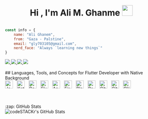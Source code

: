 
<h1 align="center">Hi , I'm Ali M. Ghanme <img src="https://media.giphy.com/media/hvRJCLFzcasrR4ia7z/giphy.gif" width="35"></h1>

```js

const info = {
    name: "Ali Ghanem",
    from: "Gaza - Palstine",
    email: "gly703105@gmail.com",
    nerd_face: "Always `learning new things`"
}

```
<a href="https://github.com/Ali-Ghanme" target="_blank">
<img src="https://img.shields.io/badge/github-%2324292e.svg?&style=for-the-badge&logo=github&logoColor=white alt=github style=margin-bottom: 5px;" />
</a>
</a>
<a href="https://www.linkedin.com/in/ali-ghanem-a88b70221/" target="_blank">
<img src="https://img.shields.io/badge/linkedin-%231E77B5.svg?&style=for-the-badge&logo=linkedin&logoColor=white alt=linkedin style=margin-bottom: 5px;" />
</a>
</a>
<a href="https://mostaql.com/u/Ali_Ghanem_99" target="_blank">
<img src="https://img.shields.io/badge/mostaql-Ali%20Ghanem%20-blue?&style=for-the-badge&logo=mostaql&logoColor=blue alt=mostaql style=margin-bottom: 5px;" />
</a>
</a>
<a href="https://www.upwork.com/freelancers/~01cf1af50bf906d0c8" target="_blank">
<img src="https://img.shields.io/badge/upwork-Ali%20Ghanem%20-brightgreen?&style=for-the-badge&logo=upwork&logoColor=green alt=upwork style=margin-bottom: 5px;" />
</a>
</a>
</a>
<br/>  
<br/>  
## Languages, Tools, and Concepts for Flutter Developer with Native Background

<div style="display: flex; flex-wrap: nowrap;">
  
<img align="left" alt="Java" width="26px" src="https://profilinator.rishav.dev/skills-assets/java-original-wordmark.svg" style="padding-right:10px;" />
<img align="left" alt="Kotlin" width="26px" src="https://profilinator.rishav.dev/skills-assets/kotlinlang-icon.svg" style="padding-right:10px;"/>
<img align="left" alt="Dart" width="26px" src="https://profilinator.rishav.dev/skills-assets/dartlang-icon.svg" style="padding-right:10px;" />

<img align="left" alt="Flutter" width="26px" src="https://profilinator.rishav.dev/skills-assets/flutterio-icon.svg" style="padding-right:10px;" />
<img align="left" alt="Android" width="26px" src="https://profilinator.rishav.dev/skills-assets/android-original-wordmark.svg" style="padding-right:10px;" />
<img align="left" alt="Firebase" width="26px" src="https://profilinator.rishav.dev/skills-assets/firebase.png" style="padding-right:10px;" />

<img align="left" alt="Bloc" width="26px" src="https://bloclibrary.dev/assets/logo/cubit.png" style="padding-right:10px;" />
<img align="left" alt="Restful API" width="26px" src="https://profilinator.rishav.dev/skills-assets/restapi-icon.svg" style="padding-right:10px;" />
<img align="left" alt="Git" width="26px" src="https://cdn.jsdelivr.net/gh/devicons/devicon/icons/git/git-original.svg" style="padding-right:10px;" />
<img align="left" alt="Github" width="26px" src="https://profilinator.rishav.dev/skills-assets/github.png" style="padding-right:10px;" />

<img align="left" alt="CI/CD" width="26px" src="https://profilinator.rishav.dev/skills-assets/cicd-icon.svg" style="padding-right:10px;" />
</div>



</a>
</a>
</a>
<br/>  
<br/>  
<br/>
  <summary>:zap: GitHub Stats</summary>

<img align="left" alt="codeSTACKr's GitHub Stats" src="https://github-readme-stats.vercel.app/api?username=Ali-Ghanme&count_private=true&hide_border=true&title_color=3c74ff&icon_color=3c8dfd&bg_color=0d1117&text_color=ffffff&border_color=0c1a25&show_icons=true&theme=radical" />
<br/>  
<br/>  
<br/>
<br/>  
<br/>  
<br/>
<br/>  
<br/>  
<br/>
